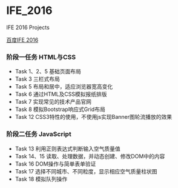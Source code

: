 # IFE_2016
IFE 2016 Projects

[百度IFE 2016](http://ife.baidu.com/2016/task/all)

### 阶段一任务 HTML与CSS
* Task 1、2、5 基础页面布局
* Task 3 三栏式布局
* Task 5 布局和居中，适应浏览器宽高变化
* Task 6 通过HTML及CSS模拟报纸排版
* Task 7 实现常见的技术产品官网
* Task 8 模拟Bootstrap响应式Grid布局
* Task 12 CSS3特性的使用，不使用js实现Banner图轮流播放的效果

### 阶段二任务 JavaScript
* Task 13 利用正则表达式判断输入空气质量值
* Task 14、15 读取、处理数据，并动态创建、修改DOM中的内容
* Task 16 DOM操作与简单表单验证
* Task 17 选择不同城市、不同粒度，显示相应空气质量柱状图
* Task 18 模拟队列操作